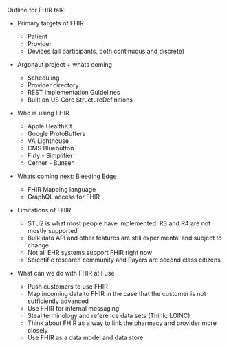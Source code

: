 Outline for FHIR talk:

 * Primary targets of FHIR
     * Patient
     * Provider
     * Devices (all participants, both continuous and discrete)

 * Argonaut project + whats coming
     * Scheduling
     * Provider directory
     * REST Implementation Guidelines
     * Built on US Core StructureDefinitions

 * Who is using FHIR
     * Apple HealthKit
     * Google ProtoBuffers
     * VA Lighthouse
     * CMS Bluebutton
     * Firly - Simplifier
     * Cerner - Bunsen

 * Whats coming next: Bleeding Edge
     * FHIR Mapping language
     * GraphQL access for FHIR

 * Limitations of FHIR
     * STU2 is what most people have implemented. R3 and R4 are not mostly supported
     * Bulk data API and other features are still experimental and subject to change
     * Not all EHR systems support FHIR right now
     * Scientific research community and Payers are second class citizens

 * What can we do with FHIR at Fuse
     * Push customers to use FHIR
     * Map incoming data to FHIR in the case that the customer is not sufficiently advanced
     * Use FHIR for internal messaging
     * Steal terminology and reference data sets (Think: LOINC)
     * Think about FHIR as a way to link the pharmacy and provider more closely
     * Use FHIR as a data model and data store
